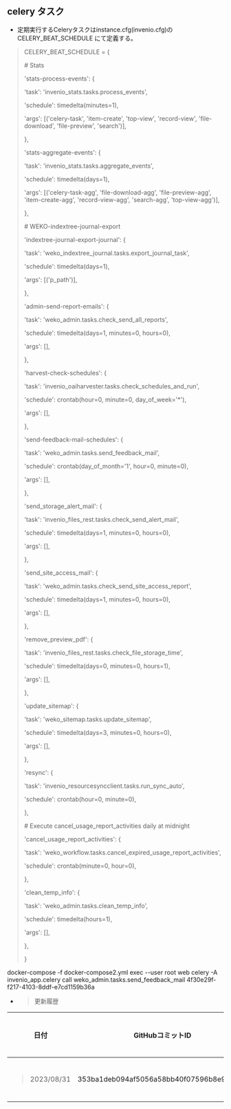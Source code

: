 ## celery タスク

  - 定期実行するCeleryタスクはinstance.cfg(invenio.cfg)のCELERY\_BEAT\_SCHEDULE にて定義する。

> CELERY\_BEAT\_SCHEDULE = {
> 
> \# Stats
> 
> 'stats-process-events': {
> 
> 'task': 'invenio\_stats.tasks.process\_events',
> 
> 'schedule': timedelta(minutes=1),
> 
> 'args': \[('celery-task', 'item-create', 'top-view', 'record-view', 'file-download', 'file-preview', 'search')\],
> 
> },
> 
> 'stats-aggregate-events': {
> 
> 'task': 'invenio\_stats.tasks.aggregate\_events',
> 
> 'schedule': timedelta(days=1),
> 
> 'args': \[('celery-task-agg', 'file-download-agg', 'file-preview-agg', 'item-create-agg', 'record-view-agg', 'search-agg', 'top-view-agg')\],
> 
> },
> 
> \# WEKO-indextree-journal-export
> 
> 'indextree-journal-export-journal': {
> 
> 'task': 'weko\_indextree\_journal.tasks.export\_journal\_task',
> 
> 'schedule': timedelta(days=1),
> 
> 'args': \[('p\_path')\],
> 
> },
> 
> 'admin-send-report-emails': {
> 
> 'task': 'weko\_admin.tasks.check\_send\_all\_reports',
> 
> 'schedule': timedelta(days=1, minutes=0, hours=0),
> 
> 'args': \[\],
> 
> },
> 
> 'harvest-check-schedules': {
> 
> 'task': 'invenio\_oaiharvester.tasks.check\_schedules\_and\_run',
> 
> 'schedule': crontab(hour=0, minute=0, day\_of\_week='\*'),
> 
> 'args': \[\],
> 
> },
> 
> 'send-feedback-mail-schedules': {
> 
> 'task': 'weko\_admin.tasks.send\_feedback\_mail',
> 
> 'schedule': crontab(day\_of\_month='1', hour=0, minute=0),
> 
> 'args': \[\],
> 
> },
> 
> 'send\_storage\_alert\_mail': {
> 
> 'task': 'invenio\_files\_rest.tasks.check\_send\_alert\_mail',
> 
> 'schedule': timedelta(days=1, minutes=0, hours=0),
> 
> 'args': \[\],
> 
> },
> 
> 'send\_site\_access\_mail': {
> 
> 'task': 'weko\_admin.tasks.check\_send\_site\_access\_report',
> 
> 'schedule': timedelta(days=1, minutes=0, hours=0),
> 
> 'args': \[\],
> 
> },
> 
> 'remove\_preview\_pdf': {
> 
> 'task': 'invenio\_files\_rest.tasks.check\_file\_storage\_time',
> 
> 'schedule': timedelta(days=0, minutes=0, hours=1),
> 
> 'args': \[\],
> 
> },
> 
> 'update\_sitemap': {
> 
> 'task': 'weko\_sitemap.tasks.update\_sitemap',
> 
> 'schedule': timedelta(days=3, minutes=0, hours=0),
> 
> 'args': \[\],
> 
> },
> 
> 'resync': {
> 
> 'task': 'invenio\_resourcesyncclient.tasks.run\_sync\_auto',
> 
> 'schedule': crontab(hour=0, minute=0),
> 
> },
> 
> \# Execute cancel\_usage\_report\_activities daily at midnight
> 
> 'cancel\_usage\_report\_activities': {
> 
> 'task': 'weko\_workflow.tasks.cancel\_expired\_usage\_report\_activities',
> 
> 'schedule': crontab(minute=0, hour=0),
> 
> },
> 
> 'clean\_temp\_info': {
> 
> 'task': 'weko\_admin.tasks.clean\_temp\_info',
> 
> 'schedule': timedelta(hours=1),
> 
> 'args': \[\],
> 
> },
> 
> }

docker-compose -f docker-compose2.yml exec --user root web celery -A invenio_app.celery call weko_admin.tasks.send_feedback_mail
4f30e29f-f217-4103-8ddf-e7cd1159b36a

  - > 更新履歴

<table>
<thead>
<tr class="header">
<th>日付</th>
<th>GitHubコミットID</th>
<th>更新内容</th>
</tr>
</thead>
<tbody>
<tr class="odd">
<td><blockquote>
<p>2023/08/31</p>
</blockquote></td>
<td>353ba1deb094af5056a58bb40f07596b8e95a562</td>
<td>初版作成</td>
</tr>
</tbody>
</table>
